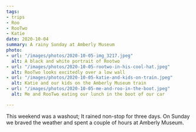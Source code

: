 ```yaml
---
tags:
- trips
- Roo
- RooTwo
- Katie
date: 2020-10-04
summary: A rainy Sunday at Amberly Museum
photo:
- url: "/images/photos/2020-10-05-img_3217.jpeg"
  alt: A black and white portrait of Rootwo
- url: "/images/photos/2020-10-05-rootwo-in-his-cool-hat.jpeg"
  alt: RooTwo looks excitedly over a low wall
- url: "/images/photos/2020-10-05-katie-and-kids-on-train.jpeg"
  alt: Katie and our kids on the Amberly Museum train
- url: "/images/photos/2020-10-05-me-and-roo-in-the-boot.jpeg"
  alt: Me and RooTwo eating our lunch in the boot of our car

---
```

This weekend was a washout; It rained non-stop for three days. On Sunday we braved the weather and spent a couple of hours at Amberly Museum. 